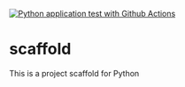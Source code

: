 [![Python application test with Github Actions](https://github.com/4Khan/scaffold/actions/workflows/main.yml/badge.svg)](https://github.com/4Khan/scaffold/actions/workflows/main.yml)

# scaffold
This is a project scaffold for Python
